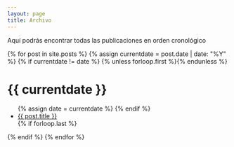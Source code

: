 ```yaml
---
layout: page
title: Archivo
---
```


<p class="message">
Aquí podrás encontrar todas las publicaciones en orden cronológico
</p>
<div id="archive">
{% for post in site.posts %}
  {% assign currentdate = post.date | date: "%Y" %}
  {% if currentdate != date %}
    {% unless forloop.first %}</ul>{% endunless %}
    <h1 id="y{{post.date | date: "%Y"}}">{{ currentdate }}</h1>
    <ul>
    {% assign date = currentdate %}
  {% endif %}
    <li><a href="{{ site.baseurl }}{{ post.url }}">{{ post.title }}</a></li>
  {% if forloop.last %}</ul>{% endif %}
{% endfor %}
</div>